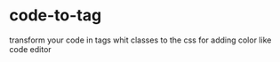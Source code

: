 # code-to-tag
transform your code in tags whit classes to the css for adding color like code editor
